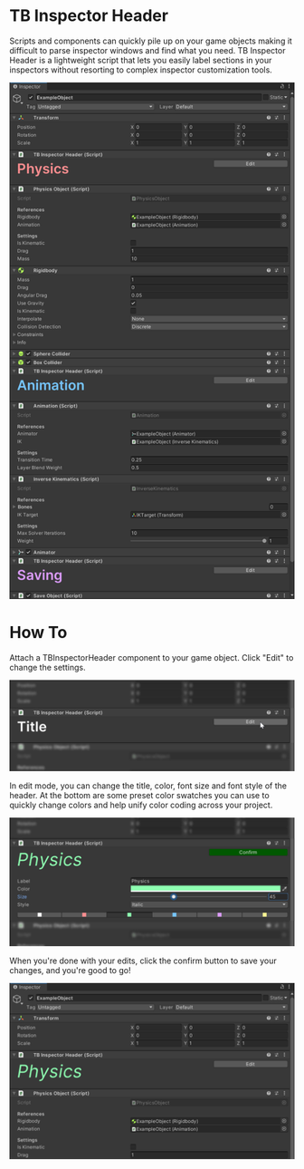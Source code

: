 # TB Inspector Header
Scripts and components can quickly pile up on your game objects making it difficult to parse inspector windows and find what you need. TB Inspector Header is a lightweight script that lets you easily label sections in your inspectors without resorting to complex inspector customization tools.

![Example](/Images/InspectorHeader_Example_01.png?raw=true)

# How To
Attach a TBInspectorHeader component to your game object. Click "Edit" to change the settings.

![How to edit the inspector header](/Images/InspectorHeader_Tutorial_01.png?raw=true)

In edit mode, you can change the title, color, font size and font style of the header. At the bottom are some preset color swatches you can use to quickly change colors and help unify color coding across your project.

![Edit mode overview](/Images/InspectorHeader_Tutorial_02.png?raw=true)

When you're done with your edits, click the confirm button to save your changes, and you're good to go!

![Save changes](/Images/InspectorHeader_Tutorial_03.png?raw=true)
